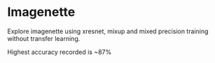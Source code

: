 # Imagenette
Explore imagenette using xresnet, mixup and mixed precision training without transfer learning.

Highest accuracy recorded is ~87%
